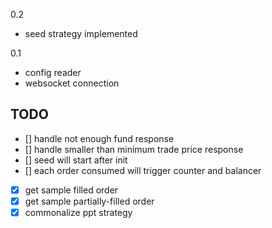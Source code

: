0.2
- seed strategy implemented

0.1
- config reader
- websocket connection

## TODO
- [] handle not enough fund response
- [] handle smaller than minimum trade price response
- [] seed will start after init
- [] each order consumed will trigger counter and balancer
- [x] get sample filled order
- [x] get sample partially-filled order
- [x] commonalize ppt strategy